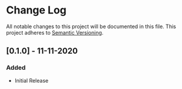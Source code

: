 # Change Log
All notable changes to this project will be documented in this file.
This project adheres to [Semantic Versioning](http://semver.org/).

## [0.1.0] - 11-11-2020
### Added
* Initial Release